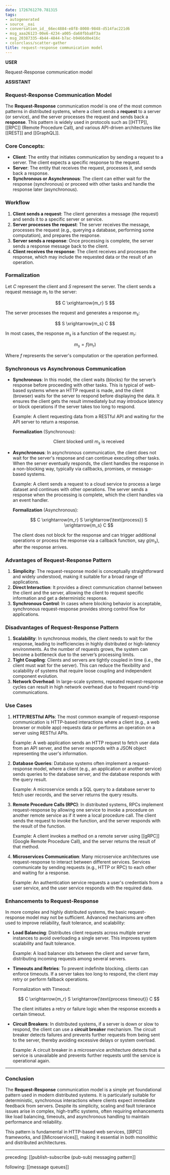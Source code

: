 ```yaml
---
date: 1726761270.781315
tags:
- autogenerated
- source__oai
- conversation_id__66ec4884-e8f8-8008-9848-d514fac221d6
- msg_aaa26123-00e6-4234-a005-da68fbba8f3a
- msg_20387335-4b44-4844-b7ac-b9466d0e416c
- colorclass/scatter-gather
title: request-response communication model
---
```


**USER**

Request-Response communication model


**ASSISTANT**

### Request-Response Communication Model

The **Request-Response** communication model is one of the most common patterns in distributed systems, where a client sends a **request** to a server (or service), and the server processes the request and sends back a **response**. This pattern is widely used in protocols such as [[HTTP]], [[RPC]] (Remote Procedure Call), and various API-driven architectures like [[REST]] and [[GraphQL]].

### Core Concepts:
- **Client**: The entity that initiates communication by sending a request to a server. The client expects a specific response to the request.
- **Server**: The entity that receives the request, processes it, and sends back a response.
- **Synchronous or Asynchronous**: The client can either wait for the response (synchronous) or proceed with other tasks and handle the response later (asynchronous).

### Workflow

1. **Client sends a request**: The client generates a message (the request) and sends it to a specific server or service.
2. **Server processes the request**: The server receives the message, processes the request (e.g., querying a database, performing some computation), and prepares the response.
3. **Server sends a response**: Once processing is complete, the server sends a response message back to the client.
4. **Client receives the response**: The client receives and processes the response, which may include the requested data or the result of an operation.

### Formalization

Let $C$ represent the client and $S$ represent the server. The client sends a request message $m_r$ to the server:

$$ C \xrightarrow{m_r} S $$

The server processes the request and generates a response $m_s$:

$$ S \xrightarrow{m_s} C $$

In most cases, the response $m_s$ is a function of the request $m_r$:

$$ m_s = f(m_r) $$

Where $f$ represents the server's computation or the operation performed.

### Synchronous vs Asynchronous Communication

- **Synchronous**: In this model, the client waits (blocks) for the server’s response before proceeding with other tasks. This is typical of web-based systems where an HTTP request is made, and the client (browser) waits for the server to respond before displaying the data. It ensures the client gets the result immediately but may introduce latency or block operations if the server takes too long to respond.

  Example: A client requesting data from a RESTful API and waiting for the API server to return a response.

  **Formalization** (Synchronous):
  
  $$ \text{Client blocked until } m_s \text{ is received} $$

- **Asynchronous**: In asynchronous communication, the client does not wait for the server's response and can continue executing other tasks. When the server eventually responds, the client handles the response in a non-blocking way, typically via callbacks, promises, or message-based systems.

  Example: A client sends a request to a cloud service to process a large dataset and continues with other operations. The server sends a response when the processing is complete, which the client handles via an event handler.

  **Formalization** (Asynchronous):

  $$ C \xrightarrow{m_r} S \xrightarrow{\text{process}} S \xrightarrow{m_s} C $$

  The client does not block for the response and can trigger additional operations or process the response via a callback function, say $g(m_s)$, after the response arrives.

### Advantages of Request-Response Pattern

1. **Simplicity**: The request-response model is conceptually straightforward and widely understood, making it suitable for a broad range of applications.
2. **Direct Interaction**: It provides a direct communication channel between the client and the server, allowing the client to request specific information and get a deterministic response.
3. **Synchronous Control**: In cases where blocking behavior is acceptable, synchronous request-response provides strong control flow for applications.

### Disadvantages of Request-Response Pattern

1. **Scalability**: In synchronous models, the client needs to wait for the response, leading to inefficiencies in highly distributed or high-latency environments. As the number of requests grows, the system can become a bottleneck due to the server’s processing limits.
2. **Tight Coupling**: Clients and servers are tightly coupled in time (i.e., the client must wait for the server). This can reduce the flexibility and scalability of systems that require loose coupling and independent component evolution.
3. **Network Overhead**: In large-scale systems, repeated request-response cycles can result in high network overhead due to frequent round-trip communications.

### Use Cases

1. **HTTP/RESTful APIs**: The most common example of request-response communication is HTTP-based interactions where a client (e.g., a web browser or mobile app) requests data or performs an operation on a server using RESTful APIs.
  
   Example: A web application sends an HTTP request to fetch user data from an API server, and the server responds with a JSON object representing the user's information.

2. **Database Queries**: Database systems often implement a request-response model, where a client (e.g., an application or another service) sends queries to the database server, and the database responds with the query result.
   
   Example: A microservice sends a SQL query to a database server to fetch user records, and the server returns the query results.

3. **Remote Procedure Calls (RPC)**: In distributed systems, RPCs implement request-response by allowing one service to invoke a procedure on another remote service as if it were a local procedure call. The client sends the request to invoke the function, and the server responds with the result of the function.
   
   Example: A client invokes a method on a remote server using [[gRPC]] (Google Remote Procedure Call), and the server returns the result of that method.

4. **Microservices Communication**: Many microservice architectures use request-response to interact between different services. Services communicate by sending requests (e.g., HTTP or RPC) to each other and waiting for a response.
   
   Example: An authentication service requests a user's credentials from a user service, and the user service responds with the required data.

### Enhancements to Request-Response

In more complex and highly distributed systems, the basic request-response model may not be sufficient. Advanced mechanisms are often used to improve reliability, fault tolerance, and scalability:

- **Load Balancing**: Distributes client requests across multiple server instances to avoid overloading a single server. This improves system scalability and fault tolerance.
  
  Example: A load balancer sits between the client and server farm, distributing incoming requests among several servers.
  
- **Timeouts and Retries**: To prevent indefinite blocking, clients can enforce timeouts. If a server takes too long to respond, the client may retry or perform fallback operations.
  
  Formalization with Timeout:
  
  $$ C \xrightarrow{m_r} S \xrightarrow{\text{process timeout}} C $$
  
  The client initiates a retry or failure logic when the response exceeds a certain timeout.

- **Circuit Breakers**: In distributed systems, if a server is down or slow to respond, the client can use a **circuit breaker** mechanism. The circuit breaker detects failures and prevents further requests from being sent to the server, thereby avoiding excessive delays or system overload.
  
  Example: A circuit breaker in a microservice architecture detects that a service is unavailable and prevents further requests until the service is operational again.

---

### Conclusion

The **Request-Response** communication model is a simple yet foundational pattern used in modern distributed systems. It is particularly suitable for deterministic, synchronous interactions where clients expect immediate feedback from servers. Despite its simplicity, scaling and fault tolerance issues arise in complex, high-traffic systems, often requiring enhancements like load balancing, timeouts, and asynchronous handling to maintain performance and reliability. 

This pattern is fundamental in HTTP-based web services, [[RPC]] frameworks, and [[Microservices]], making it essential in both monolithic and distributed architectures.


---

preceding: [[publish-subscribe (pub-sub) messaging pattern]]  


following: [[message queues]]